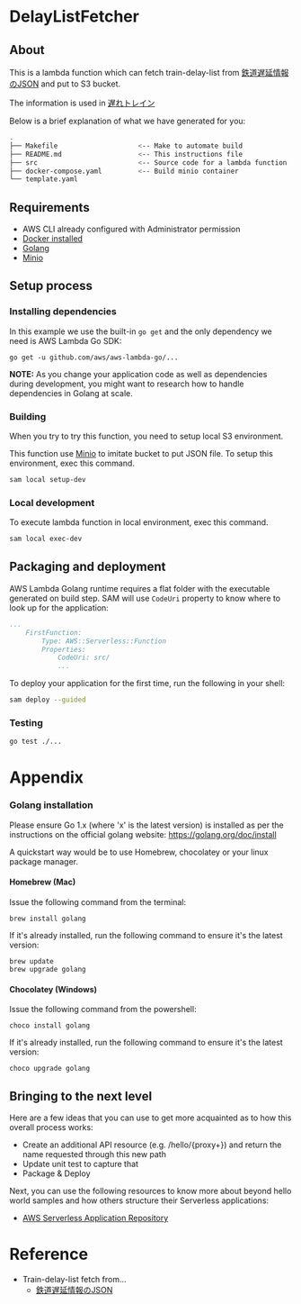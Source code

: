 # DelayListFetcher

## About

This is a lambda function which can fetch train-delay-list from [鉄道遅延情報のJSON](<https://rti-giken.jp/fhc/api/train_tetsudo/>) and put to S3 bucket.

The information is used in [遅れトレイン](<https://train-delay-reporter.netlify.com/>)

Below is a brief explanation of what we have generated for you:

```bash
.
├── Makefile                    <-- Make to automate build
├── README.md                   <-- This instructions file
├── src                         <-- Source code for a lambda function
├── docker-compose.yaml         <-- Build minio container
└── template.yaml
```

## Requirements

* AWS CLI already configured with Administrator permission
* [Docker installed](https://www.docker.com/community-edition)
* [Golang](https://golang.org)
* [Minio](<https://min.io/>)

## Setup process

### Installing dependencies

In this example we use the built-in `go get` and the only dependency we need is AWS Lambda Go SDK:

```shell
go get -u github.com/aws/aws-lambda-go/...
```

**NOTE:** As you change your application code as well as dependencies during development, you might want to research how to handle dependencies in Golang at scale.

### Building

When you try to try this function, you need to setup local S3 environment.

This function use [Minio](<https://min.io/>) to imitate bucket to put JSON file. To setup this environment, exec this command.

```bash
sam local setup-dev
```



### Local development

To execute lambda function in local environment, exec this command.

```bash
sam local exec-dev
```

## Packaging and deployment

AWS Lambda Golang runtime requires a flat folder with the executable generated on build step. SAM will use `CodeUri` property to know where to look up for the application:

```yaml
...
    FirstFunction:
        Type: AWS::Serverless::Function
        Properties:
            CodeUri: src/
            ...
```

To deploy your application for the first time, run the following in your shell:

```bash
sam deploy --guided
```

### Testing

```shell
go test ./...
```
# Appendix

### Golang installation

Please ensure Go 1.x (where 'x' is the latest version) is installed as per the instructions on the official golang website: https://golang.org/doc/install

A quickstart way would be to use Homebrew, chocolatey or your linux package manager.

#### Homebrew (Mac)

Issue the following command from the terminal:

```shell
brew install golang
```

If it's already installed, run the following command to ensure it's the latest version:

```shell
brew update
brew upgrade golang
```

#### Chocolatey (Windows)

Issue the following command from the powershell:

```shell
choco install golang
```

If it's already installed, run the following command to ensure it's the latest version:

```shell
choco upgrade golang
```

## Bringing to the next level

Here are a few ideas that you can use to get more acquainted as to how this overall process works:

* Create an additional API resource (e.g. /hello/{proxy+}) and return the name requested through this new path
* Update unit test to capture that
* Package & Deploy

Next, you can use the following resources to know more about beyond hello world samples and how others structure their Serverless applications:

* [AWS Serverless Application Repository](https://aws.amazon.com/serverless/serverlessrepo/)

# Reference

* Train-delay-list fetch from...
  * [鉄道遅延情報のJSON](<https://rti-giken.jp/fhc/api/train_tetsudo/>)